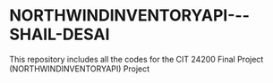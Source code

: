 # NORTHWINDINVENTORYAPI---SHAIL-DESAI
This repository includes all the codes for the CIT 24200 Final Project (NORTHWINDINVENTORYAPI) Project
